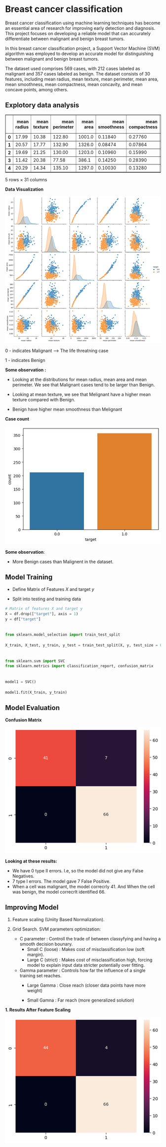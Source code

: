 # Breast cancer classification

Breast cancer classification using machine learning techniques has become an essential area of research for improving early detection and diagnosis. This project focuses on developing a reliable model that can accurately differentiate between malignant and benign breast tumors.

In this breast cancer classification project, a Support Vector Machine (SVM) algorithm was employed to develop an accurate model for distinguishing between malignant and benign breast tumors.

The dataset used comprises 569 cases, with 212 cases labeled as malignant and 357 cases labeled as benign. The dataset consists of 30 features, including mean radius, mean texture, mean perimeter, mean area, mean smoothness, mean compactness, mean concavity, and mean concave points, among others. 

## Explotory data analysis
<table border="1" class="dataframe">
  <thead>
    <tr style="text-align: right;">
      <th></th>
      <th>mean radius</th>
      <th>mean texture</th>
      <th>mean perimeter</th>
      <th>mean area</th>
      <th>mean smoothness</th>
      <th>mean compactness</th>
      <th>mean concavity</th>
      <th>mean concave points</th>
      <th>mean symmetry</th>
      <th>mean fractal dimension</th>
      <th>...</th>
      <th>worst texture</th>
      <th>worst perimeter</th>
      <th>worst area</th>
      <th>worst smoothness</th>
      <th>worst compactness</th>
      <th>worst concavity</th>
      <th>worst concave points</th>
      <th>worst symmetry</th>
      <th>worst fractal dimension</th>
      <th>target</th>
    </tr>
  </thead>
  <tbody>
    <tr>
      <th>0</th>
      <td>17.99</td>
      <td>10.38</td>
      <td>122.80</td>
      <td>1001.0</td>
      <td>0.11840</td>
      <td>0.27760</td>
      <td>0.3001</td>
      <td>0.14710</td>
      <td>0.2419</td>
      <td>0.07871</td>
      <td>...</td>
      <td>17.33</td>
      <td>184.60</td>
      <td>2019.0</td>
      <td>0.1622</td>
      <td>0.6656</td>
      <td>0.7119</td>
      <td>0.2654</td>
      <td>0.4601</td>
      <td>0.11890</td>
      <td>0.0</td>
    </tr>
    <tr>
      <th>1</th>
      <td>20.57</td>
      <td>17.77</td>
      <td>132.90</td>
      <td>1326.0</td>
      <td>0.08474</td>
      <td>0.07864</td>
      <td>0.0869</td>
      <td>0.07017</td>
      <td>0.1812</td>
      <td>0.05667</td>
      <td>...</td>
      <td>23.41</td>
      <td>158.80</td>
      <td>1956.0</td>
      <td>0.1238</td>
      <td>0.1866</td>
      <td>0.2416</td>
      <td>0.1860</td>
      <td>0.2750</td>
      <td>0.08902</td>
      <td>0.0</td>
    </tr>
    <tr>
      <th>2</th>
      <td>19.69</td>
      <td>21.25</td>
      <td>130.00</td>
      <td>1203.0</td>
      <td>0.10960</td>
      <td>0.15990</td>
      <td>0.1974</td>
      <td>0.12790</td>
      <td>0.2069</td>
      <td>0.05999</td>
      <td>...</td>
      <td>25.53</td>
      <td>152.50</td>
      <td>1709.0</td>
      <td>0.1444</td>
      <td>0.4245</td>
      <td>0.4504</td>
      <td>0.2430</td>
      <td>0.3613</td>
      <td>0.08758</td>
      <td>0.0</td>
    </tr>
    <tr>
      <th>3</th>
      <td>11.42</td>
      <td>20.38</td>
      <td>77.58</td>
      <td>386.1</td>
      <td>0.14250</td>
      <td>0.28390</td>
      <td>0.2414</td>
      <td>0.10520</td>
      <td>0.2597</td>
      <td>0.09744</td>
      <td>...</td>
      <td>26.50</td>
      <td>98.87</td>
      <td>567.7</td>
      <td>0.2098</td>
      <td>0.8663</td>
      <td>0.6869</td>
      <td>0.2575</td>
      <td>0.6638</td>
      <td>0.17300</td>
      <td>0.0</td>
    </tr>
    <tr>
      <th>4</th>
      <td>20.29</td>
      <td>14.34</td>
      <td>135.10</td>
      <td>1297.0</td>
      <td>0.10030</td>
      <td>0.13280</td>
      <td>0.1980</td>
      <td>0.10430</td>
      <td>0.1809</td>
      <td>0.05883</td>
      <td>...</td>
      <td>16.67</td>
      <td>152.20</td>
      <td>1575.0</td>
      <td>0.1374</td>
      <td>0.2050</td>
      <td>0.4000</td>
      <td>0.1625</td>
      <td>0.2364</td>
      <td>0.07678</td>
      <td>0.0</td>
    </tr>
  </tbody>
</table>
<p>5 rows × 31 columns</p>
</div>

**Data Visualization**

![png](output_11_1.png)

0 - indicates Malignant --> The life threatning case

1 - indicates Benign

**Some observation :**
- Looking at the distributions for mean radius, mean area and mean perimeter. We see that Malignant cases tend to be larger than Benign.

- Looking at mean texture, we see that Melignant have a higher mean texture compared with Benign. 

- Benign have higher mean smoothness than Melignant


**Case count**

   
![png](output_13_1.png)
    
    
**Some observation**:
- More Benign cases than Malignent in the dataset.


## Model Training

- Define Matrix of Features *X* and target *y*

- Split into testing and training data

```python
# Matrix of features X and target y
X = df.drop(["target"], axis = 1)
y = df["target"]


from sklearn.model_selection import train_test_split

X_train, X_test, y_train, y_test = train_test_split(X, y, test_size = 0.20, random_state=5)


from sklearn.svm import SVC
from sklearn.metrics import classification_report, confusion_matrix


model1 = SVC()

model1.fit(X_train, y_train)
```

## Model Evaluation

**Confusion Matrix**

![png](output_24_1.png)

**Looking at these results:**
- We have 0 type II errors. I.e, so the model did not give any False Negatives.
- 7 type I errors. The model gave 7 False Positive.
- When a cell was malignant, the model correcrly 41. And When the cell was benign, the model correcrlt identified 66.

## Improving Model

1. Feature scaling (Uniity Based Normalization).

2.  Grid Search. SVM parameters optimization: 
    - C parameter : Controll the trade of between classyfying and having a smooth decision bounary.
        - Small C (loose) : Makes cost of misclassification low (soft margin).
        - Large C (strict) : Makes cost of misclassification high, forcing model to explain input data stricter potentially over fitting.
    - Gamma parameter : Controls how far the influence of a single training set reaches.
        - Large Gamma : Close reach (closer data points have more weight)
        
        - Small Gamna : Far reach (more generalized solution)

**1. Results After Feature Scaling**

![png](output_36_1.png)



